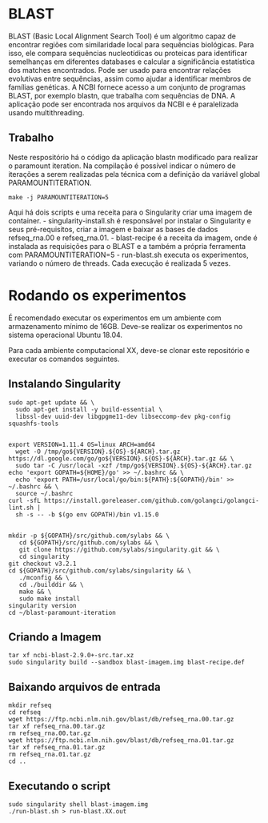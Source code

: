 # BLAST 
BLAST (Basic Local Alignment Search Tool) é um algoritmo capaz de encontrar regiões com similaridade local para sequências biológicas. Para isso, ele compara sequências nucleotídicas ou proteicas para identificar semelhanças em diferentes databases e calcular a significância estatística dos matches encontrados. Pode ser usado para encontrar relações evolutivas entre sequências, assim como ajudar a identificar membros de famílias genéticas. A NCBI fornece acesso a um conjunto de programas BLAST, por exemplo blastn, que trabalha com sequências de DNA. A aplicação pode ser encontrada nos arquivos da NCBI e é paralelizada usando multithreading.
## Trabalho
Neste respositório há o código da aplicação blastn modificado para realizar o paramount iteration.
Na compilação é possível indicar o número de iterações a serem realizadas pela técnica com a definição da variável global PARAMOUNTITERATION.
    
    make -j PARAMOUNTITERATION=5

Aqui há dois scripts e uma receita para o Singularity criar uma imagem de container.
    - singularity-install.sh é responsável por instalar o Singularity e seus pré-requisitos, criar a imagem e baixar as bases de dados refseq\_rna.00 e refseq\_rna.01.
    - blast-recipe é a receita da imagem, onde é instalada as requisições para o BLAST e a também a própria ferramenta com PARAMOUNTITERATION=5
    - run-blast.sh executa os experimentos, variando o número de threads. Cada execução é realizada 5 vezes.
    
# Rodando os experimentos
É recomendado executar os experimentos em um ambiente com armazenamento mínimo de 16GB. Deve-se realizar os experimentos no sistema operacional Ubuntu 18.04.

Para cada ambiente computacional XX, deve-se clonar este repositório e executar os comandos seguintes.

## Instalando Singularity

    sudo apt-get update && \
      sudo apt-get install -y build-essential \
      libssl-dev uuid-dev libgpgme11-dev libseccomp-dev pkg-config squashfs-tools

 
    export VERSION=1.11.4 OS=linux ARCH=amd64
      wget -O /tmp/go${VERSION}.${OS}-${ARCH}.tar.gz https://dl.google.com/go/go${VERSION}.${OS}-${ARCH}.tar.gz && \
      sudo tar -C /usr/local -xzf /tmp/go${VERSION}.${OS}-${ARCH}.tar.gz
    echo 'export GOPATH=${HOME}/go' >> ~/.bashrc && \
      echo 'export PATH=/usr/local/go/bin:${PATH}:${GOPATH}/bin' >> ~/.bashrc && \
      source ~/.bashrc
    curl -sfL https://install.goreleaser.com/github.com/golangci/golangci-lint.sh |
      sh -s -- -b $(go env GOPATH)/bin v1.15.0
    
     
    mkdir -p ${GOPATH}/src/github.com/sylabs && \
       cd ${GOPATH}/src/github.com/sylabs && \
       git clone https://github.com/sylabs/singularity.git && \
       cd singularity
    git checkout v3.2.1
    cd ${GOPATH}/src/github.com/sylabs/singularity && \
       ./mconfig && \
       cd ./builddir && \
       make && \
       sudo make install
    singularity version
    cd ~/blast-paramount-iteration


## Criando a Imagem 

    tar xf ncbi-blast-2.9.0+-src.tar.xz
    sudo singularity build --sandbox blast-imagem.img blast-recipe.def

## Baixando arquivos de entrada

    mkdir refseq
    cd refseq
    wget https://ftp.ncbi.nlm.nih.gov/blast/db/refseq_rna.00.tar.gz
    tar xf refseq_rna.00.tar.gz
    rm refseq_rna.00.tar.gz
    wget https://ftp.ncbi.nlm.nih.gov/blast/db/refseq_rna.01.tar.gz
    tar xf refseq_rna.01.tar.gz
    rm refseq_rna.01.tar.gz
    cd ..

## Executando o script

    sudo singularity shell blast-imagem.img 
    ./run-blast.sh > run-blast.XX.out
    
    
    
    
    
    
